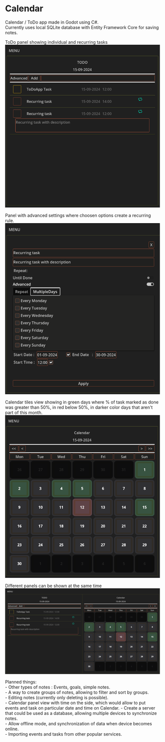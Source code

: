 # Calendar
Calendar / ToDo app made in Godot using C#. <br />
Currently uses local SQLite database with Entity Framework Core for saving notes. <br />

ToDo panel showing individual and recurring tasks
![alt text](https://github.com/kiwinir/Calendar/blob/main/img/ToDoPanel.png?raw=true)

Panel with advanced settings where choosen options create a recurring rule.
![alt text](https://github.com/kiwinir/Calendar/blob/main/img/AddingNewRecurringNote.png?raw=true)

Calendar tiles view showing in green days where % of task marked as done was greater than 50%, in red below 50%, in darker color days that aren't part of this month.
![alt text](https://github.com/kiwinir/Calendar/blob/main/img/CalendarPanel.png?raw=true)

Different panels can be shown at the same time
![alt text](https://github.com/kiwinir/Calendar/blob/main/img/ToDoPanelAndCalendarTilesPanel.png?raw=true)

Planned things:<br />
	- Other types of notes : Events, goals, simple notes.<br />
	- A way to create groups of notes, allowing to filter and sort by groups.<br />
	- Editing notes (currently only deleting is possible).<br />
	- Calendar panel view with time on the side, which would allow to put events and task on particular date and time on Calendar.
	- Create a server that could be used as a database, allowing multiple devices to synchronize notes. <br />
	- Allow offline mode, and synchronization of data when device becomes online. <br />
	- Importing events and tasks from other popular services. <br />